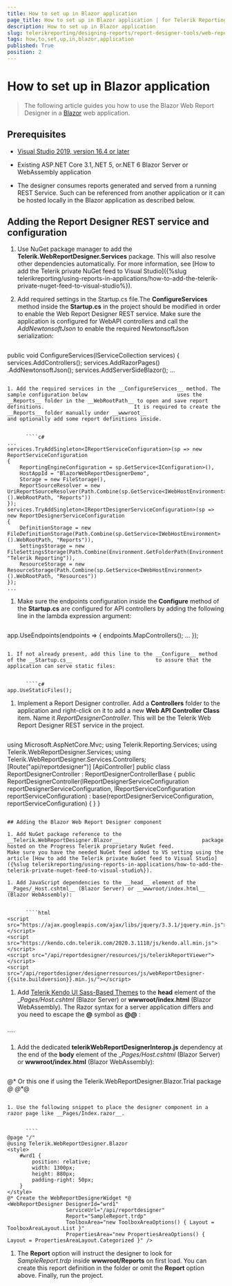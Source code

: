 ```yaml
---
title: How to set up in Blazor application
page_title: How to set up in Blazor application | for Telerik Reporting Documentation
description: How to set up in Blazor application
slug: telerikreporting/designing-reports/report-designer-tools/web-report-designer/how-to-set-up-in-blazor-application
tags: how,to,set,up,in,blazor,application
published: True
position: 2
---
```


# How to set up in Blazor application



> The following article guides you how to use the Blazor Web Report Designer in a                      [Blazor](https://dotnet.microsoft.com/apps/aspnet/web-apps/blazor)                      web application.                 

## Prerequisites

*  [Visual Studio 2019, version 16.4 or later](https://www.visualstudio.com/vs/) 

* Existing ASP.NET Core 3.1,.NET 5, or.NET 6 Blazor Server or WebAssembly application                         

* The designer consumes reports generated and served from a running REST Service.                             Such can be referenced from another application or it can be hosted locally in the Blazor application as described below.                         

## Adding the Report Designer REST service and configuration

1. Use NuGet package manager to add the __Telerik.WebReportDesigner.Services__ package. This will also resolve                             other dependencies automatically. For more information, see                             [How to add the Telerik private NuGet feed to Visual Studio]({%slug telerikreporting/using-reports-in-applications/how-to-add-the-telerik-private-nuget-feed-to-visual-studio%}).                         

1. Add required settings in the Startup.cs file.The __ConfigureServices__ method inside the __Startup.cs__ in the project                             should be modified in order to enable the Web Report Designer REST service. Make sure the application                             is configured for WebAPI controllers and call the *AddNewtonsoftJson*                              to enable the required NewtonsoftJson serialization:                         

    
      ````c#
public void ConfigureServices(IServiceCollection services)
{
    services.AddControllers();
    services.AddRazorPages()
     .AddNewtonsoftJson();
    services.AddServerSideBlazor();
 ...
````

1. Add the required services in the __ConfigureServices__ method. The sample configuration below                             uses the __Reports__ folder in the __WebRootPath__ to open and save report definitions.                             It is required to create the __Reports__ folder manually under __wwwroot__                           and optionally add some report definitions inside.                         

    
      ````c#
...
services.TryAddSingleton<IReportServiceConfiguration>(sp => new ReportServiceConfiguration
{
    ReportingEngineConfiguration = sp.GetService<IConfiguration>(),
    HostAppId = "BlazorWebReportDesignerDemo",
    Storage = new FileStorage(),
    ReportSourceResolver = new UriReportSourceResolver(Path.Combine(sp.GetService<IWebHostEnvironment>().WebRootPath, "Reports"))
});
services.TryAddSingleton<IReportDesignerServiceConfiguration>(sp => new ReportDesignerServiceConfiguration
{
    DefinitionStorage = new FileDefinitionStorage(Path.Combine(sp.GetService<IWebHostEnvironment>().WebRootPath, "Reports")),
    SettingsStorage = new FileSettingsStorage(Path.Combine(Environment.GetFolderPath(Environment.SpecialFolder.ApplicationData), "Telerik Reporting")),
    ResourceStorage = new ResourceStorage(Path.Combine(sp.GetService<IWebHostEnvironment>().WebRootPath, "Resources"))
});
...
````

1. Make sure the endpoints configuration inside the __Configure__ method of the                             __Startup.cs__ are configured for API controllers by adding the following line in the                             lambda expression argument:                         

    
      ````c#
app.UseEndpoints(endpoints =>
{
    endpoints.MapControllers();
 ...
});
````

1. If not already present, add this line to the __Configure__ method of the __Startup.cs__                           to assure that the application can serve static files:                         

    
      ````c#
app.UseStaticFiles();
````

1. Implement a Report Designer controller. Add a __Controllers__ folder to the application                             and right-click on it to add a new __Web API Controller Class__ item.                             Name it *ReportDesignerController*. This will be the Telerik Web Report Designer REST service in the                             project.                         

    
      ````c#
using Microsoft.AspNetCore.Mvc;
using Telerik.Reporting.Services;
using Telerik.WebReportDesigner.Services;
using Telerik.WebReportDesigner.Services.Controllers;
[Route("api/reportdesigner")]
[ApiController]
public class ReportDesignerController : ReportDesignerControllerBase
{
    public ReportDesignerController(IReportDesignerServiceConfiguration reportDesignerServiceConfiguration, IReportServiceConfiguration reportServiceConfiguration)
        : base(reportDesignerServiceConfiguration, reportServiceConfiguration)
    {
    }
}
````

## Adding the Blazor Web Report Designer component

1. Add NuGet package reference to the __Telerik.WebReportDesigner.Blazor__                           package hosted on the Progress Telerik proprietary NuGet feed.                             Make sure you have the needed NuGet feed added to VS setting using the article [How to add the Telerik private NuGet feed to Visual Studio]({%slug telerikreporting/using-reports-in-applications/how-to-add-the-telerik-private-nuget-feed-to-visual-studio%}).                         

1. Add JavaScript dependencies to the __head__ element of the                             __Pages/_Host.cshtml__ (Blazor Server) or __wwwroot/index.html__ (Blazor WebAssembly):                         

    
      ````html
<script src="https://ajax.googleapis.com/ajax/libs/jquery/3.3.1/jquery.min.js"></script>
<script src="https://kendo.cdn.telerik.com/2020.3.1118/js/kendo.all.min.js"></script>
<script src="/api/reportdesigner/resources/js/telerikReportViewer"></script>
<script src="/api/reportdesigner/designerresources/js/webReportDesigner- {{site.buildversion}}.min.js/"></script>
````

1. Add                              [Telerik Kendo UI Sass-Based Themes](https://docs.telerik.com/kendo-ui/styles-and-layout/sass-themes)                              to the __head__ element of the                             __Pages/_Host.cshtml__ (Blazor Server) or __wwwroot/index.html__ (Blazor WebAssembly).                             The Razor syntax for a server application differs and you need to escape the __@__ symbol as __@@__ :                         

    
      ````html
<link rel="stylesheet" href="https://unpkg.com/@progress/kendo-theme-default@latest/dist/all.css" />
````

1. Add the dedicated __telerikWebReportDesignerInterop.js__ dependency at the end of the __body__ element of the                             __Pages/_Host.cshtml__ (Blazor Server) or __wwwroot/index.html__ (Blazor WebAssembly):                         

    
      ````
<script src="_content/telerik.webreportdesigner.blazor/telerikWebReportDesignerInterop.js" defer></script>
@* Or this one if using the Telerik.WebReportDesigner.Blazor.Trial package *@
@*<script src="_content/Telerik.WebReportDesigner.Blazor.Trial/telerikWebReportDesignerInterop.js" defer></script>*@
````

1. Use the following snippet to place the designer component in a razor page like __Pages/Index.razor__.                         

    
      ````
@page "/"
@using Telerik.WebReportDesigner.Blazor
<style>
    #wrd1 {
        position: relative;
        width: 1300px;
        height: 880px;
        padding-right: 50px;
    }
</style>
@* Create the WebReportDesignerWidget *@
<WebReportDesigner DesignerId="wrd1"
                   ServiceUrl="/api/reportdesigner"
                   Report="SampleReport.trdp"
                   ToolboxArea="new ToolboxAreaOptions() { Layout = ToolboxAreaLayout.List }"
                   PropertiesArea="new PropertiesAreaOptions() { Layout = PropertiesAreaLayout.Categorized }" />
````

1. The __Report__ option will instruct the designer to look for *SampleReport.trdp*  inside                             __wwwroot/Reports__ on first load.                             You can create this report definition in the folder or omit the __Report__ option above.                             Finally, run the project.

